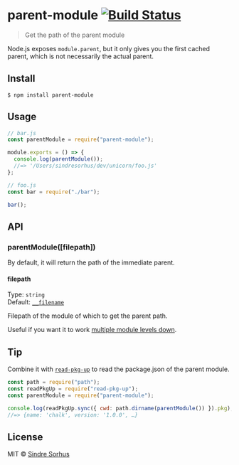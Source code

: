# parent-module [![Build Status](https://travis-ci.org/sindresorhus/parent-module.svg?branch=master)](https://travis-ci.org/sindresorhus/parent-module)

> Get the path of the parent module

Node.js exposes `module.parent`, but it only gives you the first cached parent, which is not necessarily the actual parent.

## Install

```
$ npm install parent-module
```

## Usage

```js
// bar.js
const parentModule = require("parent-module");

module.exports = () => {
  console.log(parentModule());
  //=> '/Users/sindresorhus/dev/unicorn/foo.js'
};
```

```js
// foo.js
const bar = require("./bar");

bar();
```

## API

### parentModule([filepath])

By default, it will return the path of the immediate parent.

#### filepath

Type: `string`<br>
Default: [`__filename`](https://nodejs.org/api/globals.html#globals_filename)

Filepath of the module of which to get the parent path.

Useful if you want it to work [multiple module levels down](https://github.com/sindresorhus/parent-module/tree/master/fixtures/filepath).

## Tip

Combine it with [`read-pkg-up`](https://github.com/sindresorhus/read-pkg-up) to read the package.json of the parent module.

```js
const path = require("path");
const readPkgUp = require("read-pkg-up");
const parentModule = require("parent-module");

console.log(readPkgUp.sync({ cwd: path.dirname(parentModule()) }).pkg);
//=> {name: 'chalk', version: '1.0.0', …}
```

## License

MIT © [Sindre Sorhus](https://sindresorhus.com)
